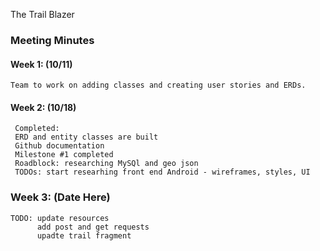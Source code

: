 The Trail Blazer 

### Meeting Minutes 
#### Week 1: (10/11)
   
    Team to work on adding classes and creating user stories and ERDs.  
    
#### Week 2: (10/18)

     Completed: 
     ERD and entity classes are built 
     Github documentation 
     Milestone #1 completed 
     Roadblock: researching MySQl and geo json
     TODOs: start researhing front end Android - wireframes, styles, UI
       
 ### Week 3: (Date Here)
 
    TODO: update resources 
          add post and get requests 
          upadte trail fragment 



